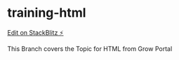 # training-html

[Edit on StackBlitz ⚡️](https://stackblitz.com/edit/training-html)

This Branch covers the Topic for HTML from Grow Portal 
